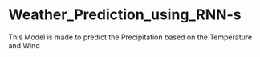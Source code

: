 # Weather_Prediction_using_RNN-s
This Model is made to predict the Precipitation based on the Temperature and Wind
